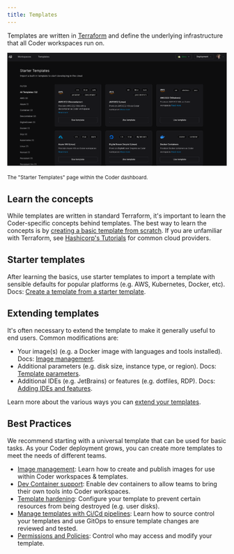 ```yaml
---
title: Templates
---
```


Templates are written in
[Terraform](https://developer.hashicorp.com/terraform/intro) and define the
underlying infrastructure that all Coder workspaces run on.

![Starter templates](../../images/admin/templates/starter-templates.png)

<small>The "Starter Templates" page within the Coder dashboard.</small>

## Learn the concepts

While templates are written in standard Terraform, it's important to learn the
Coder-specific concepts behind templates. The best way to learn the concepts is
by
[creating a basic template from scratch](../../tutorials/template-from-scratch.md).
If you are unfamiliar with Terraform, see
[Hashicorp's Tutorials](https://developer.hashicorp.com/terraform/tutorials) for
common cloud providers.

## Starter templates

After learning the basics, use starter templates to import a template with
sensible defaults for popular platforms (e.g. AWS, Kubernetes, Docker, etc).
Docs:
[Create a template from a starter template](./creating-templates.md#from-a-starter-template).

## Extending templates

It's often necessary to extend the template to make it generally useful to end
users. Common modifications are:

- Your image(s) (e.g. a Docker image with languages and tools installed). Docs:
  [Image management](./managing-templates/image-management.md).
- Additional parameters (e.g. disk size, instance type, or region). Docs:
  [Template parameters](./extending-templates/parameters.md).
- Additional IDEs (e.g. JetBrains) or features (e.g. dotfiles, RDP). Docs:
  [Adding IDEs and features](./extending-templates/index.md).

Learn more about the various ways you can
[extend your templates](./extending-templates/index.md).

## Best Practices

We recommend starting with a universal template that can be used for basic
tasks. As your Coder deployment grows, you can create more templates to meet the
needs of different teams.

- [Image management](./managing-templates/image-management.md): Learn how to
  create and publish images for use within Coder workspaces & templates.
- [Dev Container support](./managing-templates/devcontainers/index.md): Enable
  dev containers to allow teams to bring their own tools into Coder workspaces.
- [Template hardening](./extending-templates/resource-persistence.md#-bulletproofing):
  Configure your template to prevent certain resources from being destroyed
  (e.g. user disks).
- [Manage templates with Ci/Cd pipelines](./managing-templates/change-management.md):
  Learn how to source control your templates and use GitOps to ensure template
  changes are reviewed and tested.
- [Permissions and Policies](./template-permissions.md): Control who may access
  and modify your template.

<children></children>
